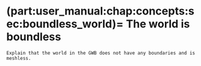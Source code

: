 (part:user_manual:chap:concepts:sec:boundless_world)=
The world is boundless
======================

```{todo}
Explain that the world in the GWB does not have any boundaries and is meshless.
```